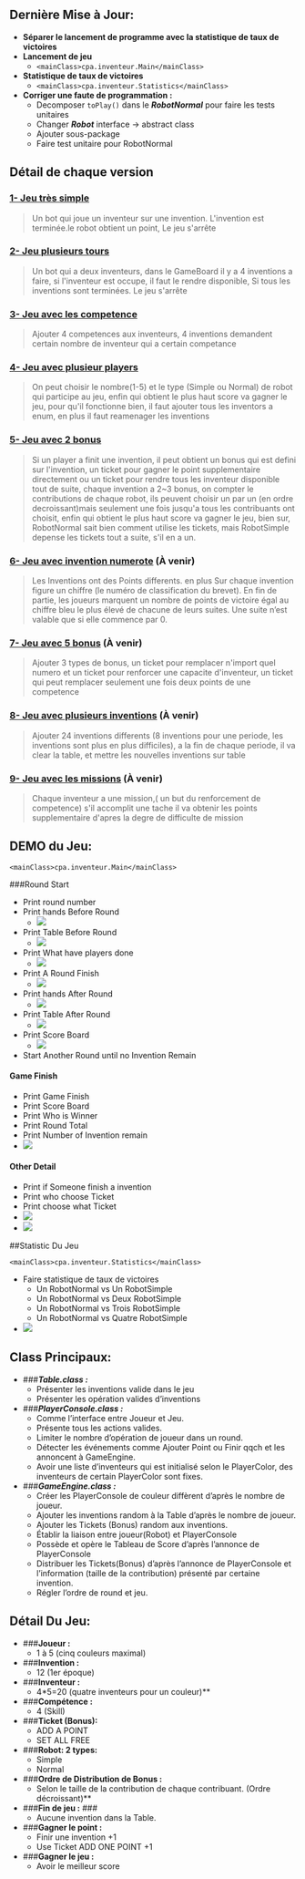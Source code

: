## Dernière Mise à Jour:
- **Séparer le lancement de programme avec la statistique de taux de victoires**
- **Lancement de jeu**
	- `<mainClass>cpa.inventeur.Main</mainClass> `
- **Statistique de taux de victoires**
 	- `<mainClass>cpa.inventeur.Statistics</mainClass>` 
- **Corriger une faute de programmation :**
	- Decomposer `toPlay()` dans le ***RobotNormal*** pour faire les tests unitaires
	- Changer ***Robot*** interface -> abstract class
	- Ajouter sous-package
	- Faire test unitaire pour RobotNormal

## Détail de chaque version 
### [1- Jeu très simple](https://mjollnir.unice.fr/jira/browse/CPA/fixforversion/11120) 
> Un bot qui joue un inventeur sur une invention. L'invention est terminée.le robot obtient un point, Le jeu s'arrête
### [2- Jeu plusieurs tours](https://mjollnir.unice.fr/jira/browse/CPA/fixforversion/11125) 
> Un bot qui a deux inventeurs, dans le GameBoard il y a 4 inventions a faire, si l'inventeur est occupe, il faut le rendre disponible, Si tous les inventions sont terminées. Le jeu s'arrête
### [3- Jeu avec les competence](https://mjollnir.unice.fr/jira/browse/CPA/fixforversion/11129) 
> Ajouter 4 competences aux inventeurs, 4 inventions demandent certain nombre de inventeur qui a certain competance
### [4- Jeu avec plusieur players](https://mjollnir.unice.fr/jira/browse/CPA/fixforversion/11133) 
> On peut choisir le nombre(1-5) et le type (Simple ou Normal) de robot qui participe au jeu, enfin qui obtient le plus haut score va gagner le jeu, pour qu'il fonctionne bien, il faut ajouter tous les inventors a enum, en plus il faut reamenager les inventions
### [5- Jeu avec 2 bonus](https://mjollnir.unice.fr/jira/browse/CPA/fixforversion/11130) 
> Si un player a finit une invention, il peut obtient un bonus qui est defini sur l'invention, un ticket pour gagner le point supplementaire directement ou un ticket pour rendre tous les inventeur disponible tout de suite, chaque invention a 2~3 bonus, on compter le contributions de chaque robot, ils peuvent choisir un par un (en ordre decroissant)mais seulement une fois jusqu'a tous les contribuants ont choisit, enfin qui obtient le plus haut score va gagner le jeu, bien sur, RobotNormal sait bien comment utilise les tickets, mais RobotSimple depense les tickets tout a suite, s'il en a un.
### [6- Jeu avec invention numerote](https://mjollnir.unice.fr/jira/browse/CPA/fixforversion/11131) (À venir) 
> Les Inventions ont des Points differents. en plus Sur chaque invention figure un chiffre (le numéro de classification du brevet). En fin de partie, les joueurs marquent un nombre de points de victoire égal au chiffre bleu le plus élevé de chacune de leurs suites. Une suite n’est valable que si elle commence par 0.
### [7- Jeu avec 5 bonus](https://mjollnir.unice.fr/jira/browse/CPA/fixforversion/11132) (À venir)
> Ajouter 3 types de bonus, un ticket pour remplacer n'import quel numero et un ticket pour renforcer une capacite d'inventeur, un ticket qui peut remplacer seulement une fois deux points de une competence
### [8- Jeu avec plusieurs inventions](https://mjollnir.unice.fr/jira/browse/CPA/fixforversion/11139) (À venir)
> Ajouter 24 inventions differents (8 inventions pour une periode, les inventions sont plus en plus difficiles), a la fin de chaque periode, il va clear la table, et mettre les nouvelles inventions sur table
### [9- Jeu avec les missions](https://mjollnir.unice.fr/jira/browse/CPA/fixforversion/11140) (À venir)
> Chaque inventeur a une mission,( un but du renforcement de competence) s'il accomplit une tache il va obtenir les points supplementaire d'apres la degre de difficulte de mission

## DEMO du Jeu:
> 
	<mainClass>cpa.inventeur.Main</mainClass> 
###Round Start 
>
- Print round number
- Print hands Before Round
	- ![](https://i.imgur.com/rLJPz6H.png)
- Print Table Before Round
	- ![](https://i.imgur.com/GiW3IKT.png)
- Print What have players done
	- ![](https://i.imgur.com/iAsQ7G4.png)
- Print A Round Finish
	- ![](https://i.imgur.com/0LkxXY1.png)
- Print hands After Round
	- ![](https://i.imgur.com/Svjlj9o.png)
- Print Table After Round
	- ![](https://i.imgur.com/bGOkK8n.png)
- Print Score Board
	- ![](https://i.imgur.com/qHvRWyl.png)
- Start Another Round until no Invention Remain
####  Game Finish 
> 
- Print Game Finish
- Print Score Board
- Print Who is Winner
- Print Round Total
- Print Number of Invention remain
- ![](https://i.imgur.com/PJGdrJS.png)
#### Other Detail 
> 
- Print if Someone finish a invention
- Print who choose Ticket
- Print choose what Ticket
- ![](https://i.imgur.com/KcXV8GW.png)
- ![](https://i.imgur.com/AH5EtP3.png)

##Statistic Du Jeu
> 
    <mainClass>cpa.inventeur.Statistics</mainClass>
-  Faire statistique de taux de victoires
	-  Un RobotNormal vs Un RobotSimple
	-  Un RobotNormal vs Deux RobotSimple
	-  Un RobotNormal vs Trois RobotSimple
	-  Un RobotNormal vs Quatre RobotSimple
- ![](https://i.imgur.com/APFcuV0.png)
## Class Principaux: 
- ###***Table.class :***
	- Présenter les inventions valide dans le jeu
	- Présenter les opération valides d’inventions  
- ###***PlayerConsole.class :***
	- Comme l’interface entre Joueur et Jeu.
	- Présente tous les actions valides.
	- Limiter le nombre d’opération de joueur dans un round.
	- Détecter les événements comme Ajouter Point ou Finir qqch et les annoncent à GameEngine. 
	- Avoir une liste d’inventeurs qui est initialisé selon le PlayerColor, des inventeurs de certain PlayerColor sont fixes.
- ###***GameEngine.class :***
	- Créer les PlayerConsole de couleur diffèrent d’après le nombre de joueur.
	- Ajouter les inventions random à la Table d’après le nombre de joueur.
	- Ajouter les Tickets (Bonus) random aux inventions.
	- Établir la liaison entre joueur(Robot) et PlayerConsole
	- Possède et opère le Tableau de Score d’après l’annonce de PlayerConsole
	- Distribuer les Tickets(Bonus) d’après l’annonce de PlayerConsole et l’information (taille de la contribution) présenté par certaine invention.
	- Régler l’ordre de round et jeu.

## Détail Du Jeu: 
- ###**Joueur :** 
	- 1 à 5 (cinq couleurs maximal)
- ###**Invention :** 
	- 12 (1er époque)
- ###**Inventeur :** 
	- 4*5=20 (quatre inventeurs pour un couleur)**
- ###**Compétence :** 
	- 4 (Skill)
- ###**Ticket (Bonus):** 
	- ADD A POINT
	- SET ALL FREE
- ###**Robot: 2 types:** 
	- Simple
	- Normal 
- ###**Ordre de Distribution de Bonus :** 
	- Selon le taille de la contribution de chaque contribuant. (Ordre décroissant)**
- ###**Fin de jeu :** ###
	- Aucune invention dans la Table.
- ###**Gagner le point :** 
	- Finir une invention +1
	- Use Ticket ADD ONE POINT +1
- ###**Gagner le jeu :** 
	- Avoir le meilleur score



    

